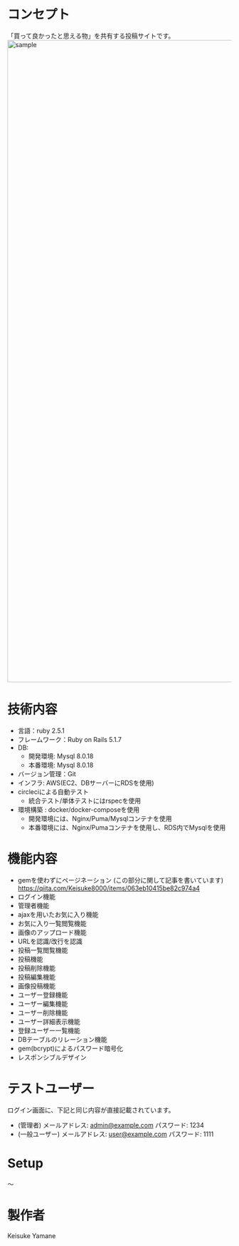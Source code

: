 # コンセプト
「買って良かったと思える物」を共有する投稿サイトです。  
<img width="1439" alt="sample" src="https://user-images.githubusercontent.com/56299538/70850293-04264500-1ecc-11ea-9622-ea4b7d289810.png">
# 技術内容
* 言語：ruby 2.5.1
* フレームワーク：Ruby on Rails 5.1.7
* DB:  
  * 開発環境: Mysql 8.0.18  
  * 本番環境: Mysql 8.0.18
* バージョン管理：Git
* インフラ: AWS(EC2、DBサーバーにRDSを使用)
* circleciによる自動テスト  
  * 統合テスト/単体テストにはrspecを使用
* 環境構築 : docker/docker-composeを使用  
  * 開発環境には、Nginx/Puma/Mysqlコンテナを使用  
  * 本番環境には、Nginx/Pumaコンテナを使用し、RDS内でMysqlを使用

# 機能内容
* gemを使わずにページネーション
	(この部分に関して記事を書いています)
 	<https://qiita.com/Keisuke8000/items/063eb10415be82c974a4>
* ログイン機能
* 管理者機能
* ajaxを用いたお気に入り機能
* お気に入り一覧閲覧機能
* 画像のアップロード機能
* URLを認識/改行を認識
* 投稿一覧閲覧機能
* 投稿機能
* 投稿削除機能
* 投稿編集機能
* 画像投稿機能
* ユーザー登録機能
* ユーザー編集機能
* ユーザー削除機能
* ユーザー詳細表示機能
* 登録ユーザー一覧機能
* DBテーブルのリレーション機能
* gem(bcrypt)によるパスワード暗号化
* レスポンシブルデザイン


# テストユーザー 
ログイン画面に、下記と同じ内容が直接記載されています。 
* (管理者) メールアドレス: admin@example.com パスワード: 1234  
* (一般ユーザー) メールアドレス: user@example.com パスワード: 1111

# Setup

〜
# 製作者
Keisuke Yamane



